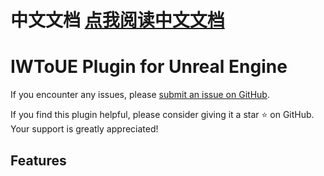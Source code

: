 # 中文文档 [点我阅读中文文档](./README_CN.md)

# IWToUE Plugin for Unreal Engine

If you encounter any issues, please [submit an issue on GitHub](https://github.com/YOUR_USERNAME/YOUR_REPOSITORY/issues).

If you find this plugin helpful, please consider giving it a star ⭐ on GitHub. Your support is greatly appreciated!

## Features


